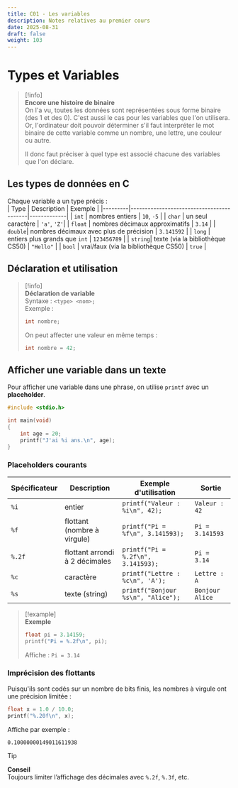 ```yaml
---
title: C01 - Les variables 
description: Notes relatives au premier cours 
date: 2025-08-31
draft: false
weight: 103
---
```

# Types et Variables
> [!info]  
> **Encore une histoire de binaire**  
>On l'a vu, toutes les données sont représentées sous forme binaire (des 1 et des 0). C'est aussi le cas pour les variables que l'on utilisera. 
>Or, l'ordinateur doit pouvoir déterminer s'il faut interpréter le mot binaire de cette variable comme un nombre, une lettre, une couleur ou autre.  
>
>Il donc faut préciser à quel type est associé chacune des variables que l'on déclare.

## Les types de données en C

Chaque variable a un type précis :  
| Type    | Description                              | Exemple     |
|---------|------------------------------------------|-------------|
| `int`   | nombres entiers                          | `10`, `-5`  |
| `char`  | un seul caractère                        | `'a'`, `'Z'`|
| `float` | nombres décimaux approximatifs           | `3.14`      |
| `double`| nombres décimaux avec plus de précision  | `3.141592`  |
| `long`  | entiers plus grands que `int`            | `123456789` |
| `string`| texte (via la bibliothèque CS50)         | `"Hello"`   |
| `bool`  | vrai/faux (via la bibliothèque CS50)     | `true`      |


## Déclaration et utilisation

> [!info]  
> **Déclaration de variable**  
> Syntaxe : `<type> <nom>;`  
> Exemple :  
> ```c
> int nombre;
> ```  
> On peut affecter une valeur en même temps :  
> ```c
> int nombre = 42;
> ```

## Afficher une variable dans un texte 
Pour afficher une variable dans une phrase, on utilise `printf` avec un **placeholder**.  

```c
#include <stdio.h>

int main(void)
{
    int age = 20;
    printf("J'ai %i ans.\n", age);
}
```


### Placeholders courants

| Spécificateur | Description                           | Exemple d'utilisation                      | Sortie                |
|---------------|---------------------------------------|--------------------------------------------|-----------------------|
| `%i`          | entier                                | `printf("Valeur : %i\n", 42);`             | `Valeur : 42`         |
| `%f`          | flottant (nombre à virgule)           | `printf("Pi = %f\n", 3.141593);`           | `Pi = 3.141593`       |
| `%.2f`        | flottant arrondi à 2 décimales        | `printf("Pi = %.2f\n", 3.141593);`         | `Pi = 3.14`           |
| `%c`          | caractère                             | `printf("Lettre : %c\n", 'A');`            | `Lettre : A`          |
| `%s`          | texte (string)                        | `printf("Bonjour %s\n", "Alice");`         | `Bonjour Alice`       |


> [!example]  
> **Exemple**  
> ```c
> float pi = 3.14159;
> printf("Pi = %.2f\n", pi);
> ```  
> Affiche : `Pi = 3.14`


### Imprécision des flottants
Puisqu'ils sont codés sur un nombre de bits finis, les nombres à virgule ont une précision limitée : 

```c
float x = 1.0 / 10.0;
printf("%.20f\n", x);
```

Affiche par exemple :  
```
0.10000000149011611938
```

> [!tip]  
> **Conseil**  
> Toujours limiter l’affichage des décimales avec `%.2f`, `%.3f`, etc.